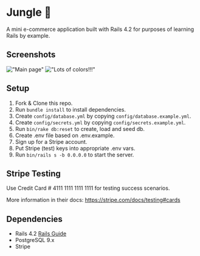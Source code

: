 # Jungle :deciduous_tree:

A mini e-commerce application built with Rails 4.2 for purposes of learning Rails by example.

## Screenshots
!["Main page"](https://github.com/shadeying/ChattyApp/blob/master/docs/main.png?raw=true)
!["Lots of colors!!!"](https://github.com/shadeying/ChattyApp/blob/master/docs/color.png?raw=true)

## Setup

1. Fork & Clone this repo.
2. Run `bundle install` to install dependencies.
3. Create `config/database.yml` by copying `config/database.example.yml`.
4. Create `config/secrets.yml` by copying `config/secrets.example.yml`.
5. Run `bin/rake db:reset` to create, load and seed db.
6. Create .env file based on .env.example.
7. Sign up for a Stripe account.
8. Put Stripe (test) keys into appropriate .env vars.
9. Run `bin/rails s -b 0.0.0.0` to start the server.

## Stripe Testing

Use Credit Card # 4111 1111 1111 1111 for testing success scenarios.

More information in their docs: <https://stripe.com/docs/testing#cards>

## Dependencies

* Rails 4.2 [Rails Guide](http://guides.rubyonrails.org/v4.2/)
* PostgreSQL 9.x
* Stripe
